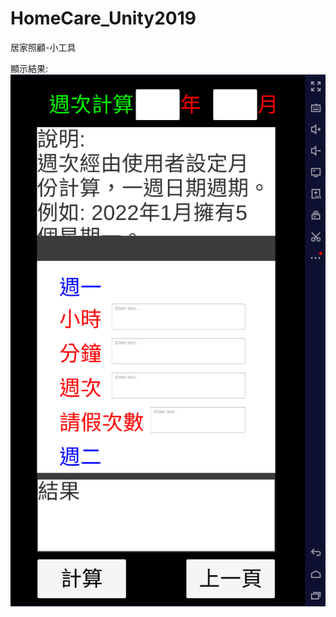 # HomeCare_Unity2019

居家照顧-小工具 

顯示結果:
![image](https://github.com/gsp40213/HomeCare_Unity2019/blob/main/Assets/ResultImage/Result.png)
